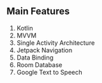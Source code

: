 ## Main Features
1. Kotlin
2. MVVM
3. Single Activity Architecture
4. Jetpack Navigation
5. Data Binding
6. Room Database
7. Google Text to Speech
